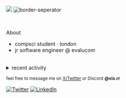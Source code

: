 ![](https://komarev.com/ghpvc/?username=vedantb2)
![border-seperator](assets/borderseparator.gif) 

<br>


About
- compsci student · london<br>
- jr software engineer @ evalucom<br>

<br>

<details>
<summary>recent activity</summary>

<div align="center">
  <img src="https://github-readme-stats.vercel.app/api?username=vedantb2&theme=midnight-purple&hide_title=true&hide_rank=true&card_width=300&show_icons=true" width="300px" height="140px" style="margin:5px;">
  <img src="https://streak-stats.demolab.com/?user=vedantb2&theme=holi-theme&hide_border=true" width="300px" height="150px" style="margin:5px;">
</div>


</details>

  
<sub>feel free to message me on [X/Twitter](https://x.com/vvedantb) or Discord **@vis.rr**</sub>

[![Twitter](https://skillicons.dev/icons?i=twitter)](https://twitter.com/vvedantb)
[![LinkedIn](https://skillicons.dev/icons?i=linkedin)](https://www.linkedin.com/in/vedantb1)
